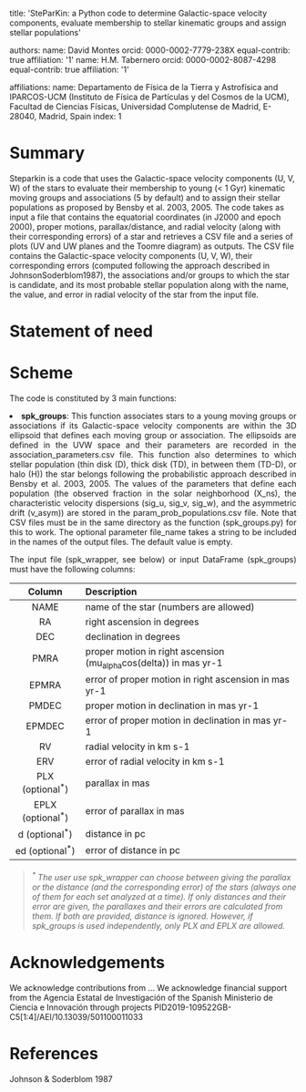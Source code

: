 title: 'SteParKin: a Python code to determine Galactic-space velocity components, evaluate membership to stellar kinematic groups and assign stellar populations'

authors: 
    name: David Montes
    orcid: 0000-0002-7779-238X
    equal-contrib: true
    affiliation: '1'
    name: H.M. Tabernero
    orcid: 0000-0002-8087-4298
    equal-contrib: true
    affiliation: '1'
    
affiliations:
    name: Departamento de Física de la Tierra y Astrofísica and IPARCOS-UCM (Instituto de Física de Partículas y del Cosmos de la UCM), Facultad de Ciencias Físicas, Universidad Complutense de Madrid, E-28040, Madrid, Spain
   index: 1

# Summary

Steparkin is a code that uses the Galactic-space velocity components (U, V, W) of the stars to evaluate their membership to young (< 1 Gyr) kinematic moving groups and associations (5 by default) and to assign their stellar populations as proposed by Bensby et al. 2003, 2005. The code takes as input a file that contains the equatorial coordinates (in J2000 and epoch 2000), proper motions, parallax/distance, and radial velocity (along with their corresponding errors) of a star and retrieves a CSV file and a series of plots (UV and UW planes and the Toomre diagram) as outputs. The CSV file contains the Galactic-space velocity components (U, V, W), their corresponding errors (computed following the approach described in JohnsonSoderblom1987), the associations and/or groups to which the star is candidate, and its most probable stellar population along with the name, the value, and error in radial velocity of the star from the input file.

# Statement of need



# Scheme

The code is constituted by 3 main functions:

<div><li style="text-align: justify"><b>spk_groups</b>: This function associates stars to a young moving groups or associations if its Galactic-space velocity components are within the 3D ellipsoid that defines each moving group or association. The ellipsoids are defined in the UVW space and their parameters are recorded in the association_parameters.csv file. This function also determines to which stellar population (thin disk (D), thick disk (TD), in between them (TD-D), or halo (H)) the star belongs following the probabilistic approach described in Bensby et al. 2003, 2005. The values of the parameters that define each population (the observed fraction in the solar neighborhood (X_ns), the characteristic velocity dispersions (sig_u, sig_v, sig_w), and the asymmetric drift (v_asym)) are stored in the param_prob_populations.csv file. Note that CSV files must be in the same directory as the function (spk_groups.py) for this to work. The optional parameter file_name takes a string to be included in the names of the output files. The default value is empty.

The input file (spk_wrapper, see below) or input DataFrame (spk_groups) must have the following columns: </li></div>

| Column | Description |
| :------:|:-----------|
| NAME |  name of the star (numbers are allowed) | 
| RA |  right ascension in degrees | 
| DEC|  declination in degrees | 
| PMRA|  proper motion in right ascension (mu<sub>alpha</sub>cos(delta)) in mas yr-1 | 
| EPMRA |  error of proper motion in right ascension in mas yr-1 | 
| PMDEC|  proper motion in declination in mas yr-1 | 
| EPMDEC|  error of proper motion in declination in mas yr-1 | 
| RV |  radial velocity in km s-1 | 
| ERV |  error of radial velocity in km s-1 | 
| PLX (optional<sup>*</sup>) |  parallax in mas | 
| EPLX (optional<sup>*</sup>) |  error of parallax in mas | 
| d (optional<sup>*</sup>)  |  distance in pc | 
| ed (optional<sup>*</sup>)  |  error of distance in pc | 

<blockquote>
  
<h6> <sup>*</sup> The user use spk_wrapper can choose between giving the parallax or the distance (and the corresponding error) of the stars (always one of them for each set analyzed at a time). If only distances and their error are given, the parallaxes and their errors are calculated from them. If both are provided, distance is ignored. However, if spk_groups is used independently, only PLX and EPLX are allowed. </h6>

</blockquote>


# Acknowledgements

We acknowledge contributions from ...
We acknowledge financial support from the Agencia Estatal de Investigación of the Spanish Ministerio de Ciencia e Innovación through projects PID2019-109522GB-C5[1:4]/AEI/10.13039/501100011033



# References

Johnson & Soderblom 1987
